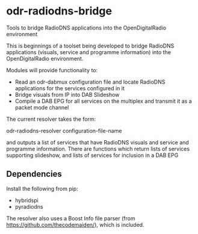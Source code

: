# odr-radiodns-bridge

Tools to bridge RadioDNS applications into the OpenDigitalRadio environment

This is beginnings of a toolset being developed to bridge RadioDNS applications (visuals, service and programme information)
into the OpenDigitalRadio environment.

Modules will provide functionality to:
* Read an odr-dabmux configuration file and locate RadioDNS applications for the services configured in it
* Bridge visuals from IP into DAB Slideshow
* Compile a DAB EPG for all services on the multiplex and transmit it as a packet mode channel

The current resolver takes the form:

  odr-radiodns-resolver configuration-file-name
  
and outputs a list of services that have RadioDNS visuals and service and programme information.
There are functions which return lists of services supporting slideshow, and lists of services for inclusion in a DAB EPG

## Dependencies

Install the following from pip:

* hybridspi
* pyradiodns 

The resolver also uses a Boost Info file parser (from https://github.com/thecodemaiden/), which is included.

